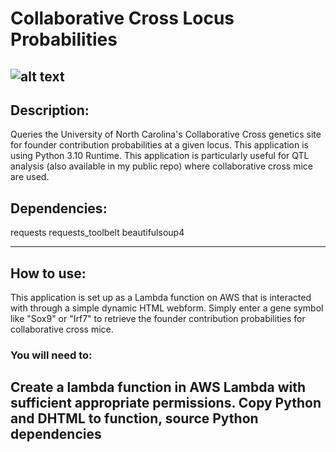 # Collaborative Cross Locus Probabilities
![alt text](https://i.imgur.com/h8cmemI.png)
-------------------------------------------------------------------------------------------------------------------------------------
## Description:
Queries the University of North Carolina's Collaborative Cross genetics site for founder contribution probabilities at a given locus.
This application is using Python 3.10 Runtime.
This application is particularly useful for QTL analysis (also available in my public repo) where collaborative cross mice are used.

## Dependencies:
requests
requests_toolbelt
beautifulsoup4

-------------------------------------------------------------------------------------------------------------------------------------
## How to use:
  This application is set up as a Lambda function on AWS that is interacted with through a simple dynamic HTML webform.
  Simply enter a gene symbol like "Sox9" or "Irf7" to retrieve the founder contribution probabilities for collaborative cross mice.

### You will need to: 
  Create a lambda function in AWS Lambda with sufficient appropriate permissions. 
  Copy Python and DHTML to function, source Python dependencies
-------------------------------------------------------------------------------------------------------------------------------------
